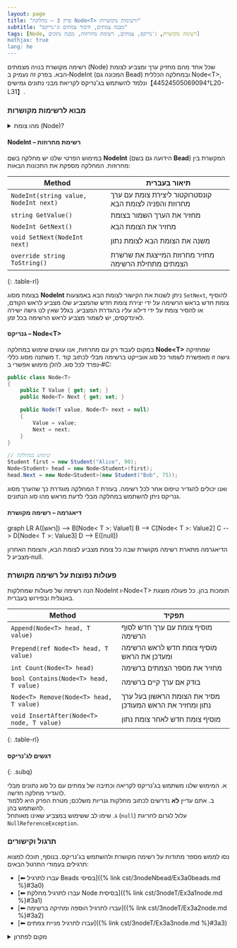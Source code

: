 ```yaml
---
layout: page 
title: "פרק 3 – מחלקת Node<T> ורשימות מקושרות"
subtitle: "מבנה צמתים, חיבור צמתים וג'נריקס"
tags: [Node, רשימה מקושרת, ג'נריקס, צמתים, רשימת מחרוזות, מבנה נתונים]
mathjax: true
lang: he
---
```


<div class="box-note">
רשימה מקושרת בנויה מצמתים (Node) שכל אחד מהם מחזיק ערך ומצביע לצומת הבא. בפרק זה נעמיק ב‑NodeInt (המכונה גם Bead) ובמחלקה הכללית Node&lt;T&gt;, ונלמד להשתמש בג'נריקס לקריאת מבני נתונים גמישים【44524505069094†L20-L31】.
</div>

<!-- Source: University of Washington – Linked lists lecture; UF C# Data Structures course -->

### מבוא לרשימות מקושרות

<details markdown="1">
<summary>מהו צומת (Node)?</summary>

בגרסה הפשוטה ביותר, צומת ברשימה מקושרת מכיל שני דברים: נתון (data) ומצביע (next) לצומת הבא. כאשר הצומת האחרון ברשימה מסמן שהמשך הרשימה הוא **null**, הרשימה מסתיימת【44524505069094†L20-L31】. כך ניתן להוסיף או להסיר צמתים מבלי להזיז את שאר האיברים כמו במערך.

</details>

#### NodeInt – רשימת מחרוזות

במימוש הפרטי שלנו יש מחלקה בשם **NodeInt** (הידועה גם בשם **Bead**) המקשרת בין מחרוזות. המחלקה מספקת את התכונות הבאות:

| Method | תיאור בעברית |
| --- | --- |
| `NodeInt(string value, NodeInt next)` | קונסטרוקטור ליצירת צומת עם ערך מחרוזת והפניה לצומת הבא |
| `string GetValue()` | מחזיר את הערך השמור בצומת |
| `NodeInt GetNext()` | מחזיר את הצומת הבא |
| `void SetNext(NodeInt next)` | משנה את הצומת הבא לצומת נתון |
| `override string ToString()` | מחזיר מחרוזת המייצגת את שרשרת הצמתים מתחילת הרשימה |
{: .table-rl}

בצומת מסוג **NodeInt** ניתן לשנות את הקישור לצומת הבא באמצעות `SetNext`, להוסיף צומת חדש בראש הרשימה על ידי יצירת צומת חדש שהמצביע שלו מצביע לראש הקודם, או להסיר צומת על ידי דילוג עליו בהגדרת המצביע. בגלל שאין לנו גישה ישירה לאינדקסים, יש לשמור מצביע לראש הרשימה בכל זמן.

#### גנריקס – Node&lt;T&gt;

במקום לעבוד רק עם מחרוזות, אנו עושים שימוש במחלקה **Node&lt;T&gt;** שמחזיקה משתנה מסוג כללי `T`. גישה זו מאפשרת לשמור כל סוג אובייקט ברשימה מבלי לכתוב קוד נפרד לכל סוג. להלן מימוש אפשרי ב‑#C:

```csharp
public class Node<T>
{
    public T Value { get; set; }
    public Node<T> Next { get; set; }

    public Node(T value, Node<T> next = null)
    {
        Value = value;
        Next = next;
    }
}

// שימוש במחלקה
Student first = new Student("Alice", 90);
Node<Student> head = new Node<Student>(first);
head.Next = new Node<Student>(new Student("Bob", 75));
```

המחלקה מוגדרת כך שהערך מסוג `T` ואנו יכולים להגדיר טיפוס אחר לכל רשימה. בעזרת גנריקס ניתן להשתמש במחלקה מבלי לדעת מראש מהו סוג הנתונים.

#### דיאגרמה – רשימה מקושרת

<div class="mermaid">
graph LR
    A([ראש]) --> B[Node< T >: Value1]
    B --> C[Node< T >: Value2]
    C --> D[Node< T >: Value3]
    D --> E([null])
</div>

הדיאגרמה מתארת רשימה מקושרת שבה כל צומת מצביע לצומת הבא, והצומת האחרון מצביע ל‑null.

### פעולות נפוצות על רשימה מקושרת

הנה רשימה של פעולות שמחלקות NodeInt ו‑Node&lt;T&gt; תומכות בהן. כל פעולה מוצגת באנגלית ובפירוש בעברית.

| Method | תפקיד |
| --- | --- |
| `Append(Node<T> head, T value)` | מוסיף צומת עם ערך חדש לסוף הרשימה |
| `Prepend(ref Node<T> head, T value)` | מוסיף צומת חדש לראש הרשימה ומעדכן את הראש |
| `int Count(Node<T> head)` | מחזיר את מספר הצמתים ברשימה |
| `bool Contains(Node<T> head, T value)` | בודק אם ערך קיים ברשימה |
| `Node<T> Remove(Node<T> head, T value)` | מסיר את הצומת הראשון בעל ערך נתון ומחזיר את הראש המעודכן |
| `void InsertAfter(Node<T> node, T value)` | מוסיף צומת חדש לאחר צומת נתון |
{: .table-rl}

#### דגשים לג'נריקס
{: .subq}

א. המימוש שלנו משתמש בג'נריקס לקריאה וכתיבה של צמתים עם כל סוג נתונים מבלי להגדיר מחלקה חדשה.  
ב. אתם עדיין **לא** נדרשים לכתוב מחלקות גנריות משלכם; מטרת הפרק היא ללמוד להשתמש בהן.  
ג. שימו לב ששימוש במצביע שאינו מאותחל (`null`) עלול לגרום לחריגת `NullReferenceException`.  

### תרגול וקישורים

נסו לממש מספר מתודות על רשימה מקושרת ולהשתמש בג'נריקס. בנוסף, תוכלו למצוא תרגילים בעמודי התרגול הבאים:

* [⬅ עברו לתרגיל Beads בסיסי]({% link cst/3nodeNbead/Ex3a0beads.md %}#3a0)
* [⬅ עברו לתרגיל מחלקת Node בסיסית]({% link cst/3nodeT/Ex3a1node.md %}#3a1)
* [⬅ עברו לתרגיל הוספה ומחיקה ברשימה]({% link cst/3nodeT/Ex3a2node.md %}#3a2)
* [⬅ עברו לתרגיל מניית צמתים]({% link cst/3nodeT/Ex3a3node.md %}#3a3)

<details markdown="1">
<summary>מקום לפתרון</summary>

כתבו פונקציה שמקבלת ראש של רשימה מקושרת ומחזירה רשימה חדשה המכילה את אותה רשימה אך בסדר הפוך (reverse). השתמשו בג'נריקס.

</details>
